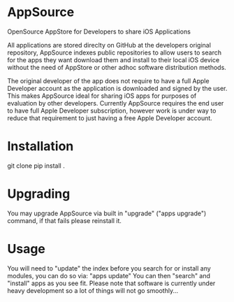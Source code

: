 # AppSource
OpenSource AppStore for Developers to share iOS Applications

All applications are stored direclty on GitHub at the developers original repository, AppSource indexes public repositories to allow users to search for the apps they want download them and install to their local iOS device without the need of AppStore or other adhoc software distribution methods.

The original developer of the app does not require to have a full Apple Developer account as the application is downloaded and signed by the user. This makes AppSource ideal for sharing iOS apps for purposes of evaluation by other developers. Currently AppSource requires the end user to have full Apple Developer subscription, however work is under way to reduce that requirement to just having a free Apple Developer account.


# Installation
git clone
pip install .

# Upgrading
You may upgrade AppSource via built in "upgrade" ("apps upgrade") command, if that fails please reinstall it.

# Usage
You will need to "update" the index before you search for or install any modules, you can do so via:
"apps update"
You can then "search" and "install" apps as you see fit. Please note that software is currently under heavy development so a lot of things will not go smoothly...

